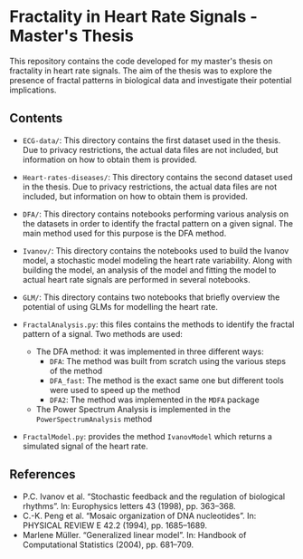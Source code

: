 # Fractality in Heart Rate Signals - Master's Thesis

This repository contains the code developed for my master's thesis on fractality in heart rate signals. The aim of the thesis was to explore the presence of fractal patterns in biological data and investigate their potential implications.

## Contents

- `ECG-data/`: This directory contains the first dataset used in the thesis. Due to privacy restrictions, the actual data files are not included, but information on how to obtain them is provided.

- `Heart-rates-diseases/`: This directory contains the second dataset used in the thesis. Due to privacy restrictions, the actual data files are not included, but information on how to obtain them is provided.

- `DFA/`: This directory contains notebooks performing various analysis on the datasets in order to identify the fractal pattern on a given signal. The main method used for this purpose is the DFA method.

- `Ivanov/`: This directory contains the notebooks used to build the Ivanov model, a stochastic model modeling the heart rate variability. Along with building the model, an analysis of the model and fitting the model to actual heart rate signals are performed in several notebooks.

- `GLM/`: This directory contains two notebooks that briefly overview the potential of using GLMs for modelling the heart rate.

- `FractalAnalysis.py`: this files contains the methods to identify the fractal pattern of a signal. Two methods are used:
    - The DFA method: it was implemented in three different ways:
        - `DFA`: The method was built from scratch using the various steps of the method
        - `DFA_fast`: The method is the exact same one but different tools were used to speed up the method
        - `DFA2`: The method was implemented in the `MDFA` package
    - The Power Spectrum Analysis is implemented in the `PowerSpectrumAnalysis` method

- `FractalModel.py`: provides the method `IvanovModel` which returns a simulated signal of the heart rate.


## References

- P.C. Ivanov et al. “Stochastic feedback and the regulation of biological rhythms”. In: Europhysics letters 43 (1998), pp. 363–368.
- C.-K. Peng et al. “Mosaic organization of DNA nucleotides”. In: PHYSICAL REVIEW E 42.2 (1994), pp. 1685–1689.
- Marlene Müller. “Generalized linear model”. In: Handbook of Computational Statistics (2004), pp. 681–709.
